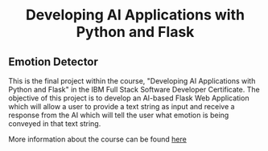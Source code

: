 <h1 align="center"><br> Developing AI Applications with Python and Flask </h1>

## Emotion Detector

This is the final project within the course, "Developing AI Applications with Python and Flask" in the IBM Full Stack Software Developer Certificate. The objective of this project is to develop an AI-based Flask Web Application which will allow a user to provide a text string as input and receive a response from the AI which will tell the user what emotion is being conveyed in that text string.

More information about the course can be found [here](https://www.coursera.org/learn/python-project-for-ai-application-development/)
